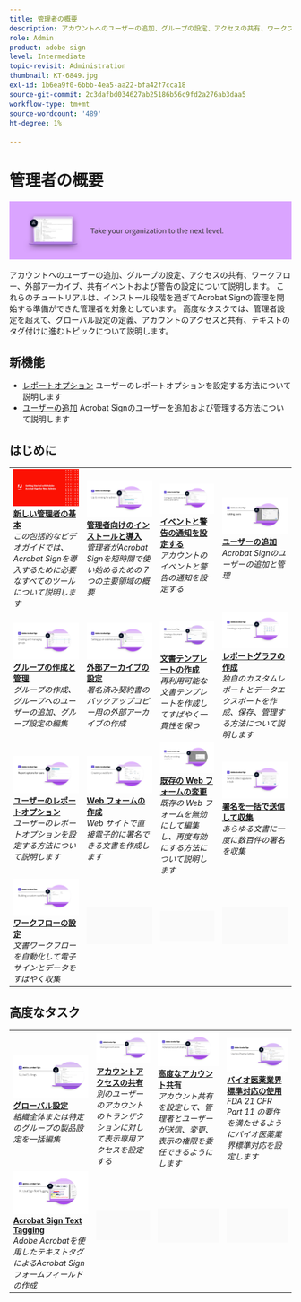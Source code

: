 ```yaml
---
title: 管理者の概要
description: アカウントへのユーザーの追加、グループの設定、アクセスの共有、ワークフロー、外部アーカイブ、共有イベントおよび警告の設定の基礎について説明します
role: Admin
product: adobe sign
level: Intermediate
topic-revisit: Administration
thumbnail: KT-6849.jpg
exl-id: 1b6ea9f0-6bbb-4ea5-aa22-bfa42f7cca18
source-git-commit: 2c3dafbd034627ab25186b56c9fd2a276ab3daa5
workflow-type: tm+mt
source-wordcount: '489'
ht-degree: 1%

---
```


# 管理者の概要

![Sign 管理者イメージ](../assets/Hero-Admin.png)

アカウントへのユーザーの追加、グループの設定、アクセスの共有、ワークフロー、外部アーカイブ、共有イベントおよび警告の設定について説明します。 これらのチュートリアルは、インストール段階を過ぎてAcrobat Signの管理を開始する準備ができた管理者を対象としています。 高度なタスクでは、管理者設定を超えて、グローバル設定の定義、アカウントのアクセスと共有、テキストのタグ付けに進むトピックについて説明します。

## 新機能

* [レポートオプション](report-options.md)
ユーザーのレポートオプションを設定する方法について説明します
* [ユーザーの追加](add-users-to-your-account.md)
Acrobat Signのユーザーを追加および管理する方法について説明します

## はじめに

<table style="table-layout:fixed">
<tr>
  <td>
    <a href="get-started-admin.md">
      <img alt="新しい管理者の基本" src="../assets/Gettingstartedadmin_1280.png" />
    </a>
    <div>
    <a href="get-started-admin.md"><strong>新しい管理者の基本</strong></a>
    </div>
    <em>この包括的なビデオガイドでは、Acrobat Signを導入するために必要なすべてのツールについて説明します</em>
    <br>
  </td>
  <td>
    <a href="up-and-running-admin.md">
      <img alt="管理者向けのインストールと導入" src="../assets/Up-Running.png" />
    </a>
    <div>
    <a href="up-and-running-admin.md"><strong>管理者向けのインストールと導入</strong></a>
    </div>
    <em>管理者がAcrobat Signを短時間で使い始めるための 7 つの主要領域の概要</em>
    <br>
  </td>
  <td>
    <a href="set-up-shared-events-and-alert.md">
      <img alt="共有イベントと警告の設定" src="../assets/Notifications_1280.png" />
    </a>
    <div>
    <a href="set-up-shared-events-and-alert.md"><strong>イベントと警告の通知を設定する</strong></a>
    </div>
    <em>アカウントのイベントと警告の通知を設定する</em>
    <br>
  </td>
  <td>
    <a href="add-users-to-your-account.md">
      <img alt="ユーザーの追加" src="../assets/Adding-Users.png" />
    </a>
    <div>
    <a href="add-users-to-your-account.md"><strong>ユーザーの追加</strong></a>
    </div>
    <em>Acrobat Signのユーザーの追加と管理</em>
    <br>
  </td>
</tr>
<tr>
 <td>
    <a href="create-and-manage-groups.md">
      <img alt="グループの作成と管理" src="../assets/Creating-Groups.png" />
    </a>
    <div>
    <a href="create-and-manage-groups.md"><strong>グループの作成と管理</strong></a>
    </div>
    <em>グループの作成、グループへのユーザーの追加、グループ設定の編集</em>
    <br>
  </td>
  <td>
    <a href="set-up-your-external-archive.md">
      <img alt="外部アーカイブの設定" src="../assets/ExternalArchive.png" />
    </a>
    <div>
    <a href="set-up-your-external-archive.md"><strong>外部アーカイブの設定</strong></a>
    </div>
    <em>署名済み契約書のバックアップコピー用の外部アーカイブの作成</em>
    <br>
  </td>
  <td>
    <a href="../sign-advanced-users/create-a-template.md">
      <img alt="文書テンプレートの作成" src="../assets/Template.png" />
    </a>
    <div>
    <a href="../sign-advanced-users/create-a-template.md"><strong>文書テンプレートの作成</strong></a>
    </div>
    <em>再利用可能な文書テンプレートを作成してすばやく一貫性を保つ</em>
    <br>
  </td>
  <td>
    <a href="create-a-report.md">
      <img alt="レポートグラフの作成" src="../assets/Reportchart.png" />
    </a>
    <div>
    <a href="create-a-report.md"><strong>レポートグラフの作成</strong></a>
    </div>
    <em>独自のカスタムレポートとデータエクスポートを作成、保存、管理する方法について説明します</em>
    <br>
  </td>
</tr>
<tr>
  <td>
    <a href="report-options.md">
      <img alt="ユーザーのレポートオプション" src="../assets/report-options.png" />
    </a>
    <div>
    <a href="report-options.md"><strong>ユーザーのレポートオプション</strong></a>
    </div>
    <em>ユーザーのレポートオプションを設定する方法について説明します</em>
    <br>
  </td>
  <td>
    <a href="../sign-advanced-users/webform.md">
      <img alt="Web フォームの作成" src="../assets/Webform.png" />
    </a>
    <div>
    <a href="../sign-advanced-users/webform.md"><strong>Web フォームの作成</strong></a>
    </div>
    <em>Web サイトで直接電子的に署名できる文書を作成します</em>
    <br>
  </td>
  <td>
    <a href="../sign-advanced-users/modify-webform.md">
      <img alt="既存の Web フォームの変更" src="../assets/Modifywebform.png" />
    </a>
    <div>
    <a href="../sign-advanced-users/modify-webform.md"><strong>既存の Web フォームの変更</strong></a>
    </div>
    <em>既存の Web フォームを無効にして編集し、再度有効にする方法について説明します</em>
    <br>
  </td>
  <td>
    <a href="../sign-advanced-users/megasign.md">
      <img alt="署名を一括で送信して収集" src="../assets/Megasign.png" />
    </a>
    <div>
    <a href="../sign-advanced-users/megasign.md"><strong>署名を一括で送信して収集</strong></a>
    </div>
    <em>あらゆる文書に一度に数百件の署名を収集</em>
    <br>
  </td>
</tr>
<tr>
  <td>
    <a href="building-a-custom-workflow.md">
      <img alt="ワークフローの設定" src="../assets/BuildingWorkflow.png" />
    </a>
    <div>
    <a href="building-a-custom-workflow.md"><strong>ワークフローの設定</strong></a>
    </div>
    <em>文書ワークフローを自動化して電子サインとデータをすばやく収集</em>
    <br>
  </td>
  <td>
    <img alt="スペーサー" src="../assets/Grayspacer.png" />
    <div>
    <br>
  </td>
  <td>
    <img alt="スペーサー" src="../assets/Grayspacer.png" />
    <div>
    <br>
  </td>
  <td>
    <img alt="スペーサー" src="../assets/Grayspacer.png" />
    <div>
    <br>
  </td>
</table>

## 高度なタスク

<table style="table-layout:fixed">
<tr>
  <td>
    <a href="learn-about-global-settings.md">
      <img alt="グローバル設定" src="../assets/GlobalSettings_1280.png">
    </a>
    <div>
    <a href="learn-about-global-settings.md"><strong>グローバル設定</strong></a>
    </div>
    <em>組織全体または特定のグループの製品設定を一括編集</em>
    <br>
  </td>
  <td>
    <a href="share-account-access.md">
      <img alt="アカウントアクセスの共有" src="../assets/SharingAccess.png" />
    </a>  
    <div>
    <a href="share-account-access.md"><strong>アカウントアクセスの共有</strong></a>
    </div>
    <em>別のユーザーのアカウントのトランザクションに対して表示専用アクセスを設定する</em>
    <br>
  </td>
  <td>
    <a href="advanced-account-sharing.md">
      <img alt="高度なアカウント共有" src="../assets/AdvancedSharing_1280.png" />
    </a>
    <div>
    <a href="advanced-account-sharing.md"><strong>高度なアカウント共有</strong></a>
    </div>
    <em>アカウント共有を設定して、管理者とユーザーが送信、変更、表示の権限を委任できるようにします</em>
    <br>
  </td>
  <td>
    <a href="use-bio-pharma-settings.md">
      <img alt="バイオ医薬業界標準対応の使用" src="../assets/Bio_1280.png" />
    </a>
    <div>
    <a href="use-bio-pharma-settings.md"><strong>バイオ医薬業界標準対応の使用</strong></a>
    </div>
    <em>FDA 21 CFR Part 11 の要件を満たせるようにバイオ医薬業界標準対応を設定します</em>
    <br>
  </td> 
</tr>
<tr>
   <td>
     <a href="../sign-advanced-users/adobe-sign-text-tagging.md">
      <img alt="Acrobat Sign Text Tagging" src="../assets/Text-Tagging.png" />
    </a>
    <div>
    <a href="../sign-advanced-users/adobe-sign-text-tagging.md"><strong>Acrobat Sign Text Tagging</strong></a>
    <div>
    <em>Adobe Acrobatを使用したテキストタグによるAcrobat Signフォームフィールドの作成</em>
    <br>
  </td>
  <td>
    <img alt="スペーサー" src="../assets/Grayspacer.png" />
    <div>
    <br>
  </td>
  <td>
    <img alt="スペーサー" src="../assets/Grayspacer.png" />
    <div>
    <br>
  </td>
  <td>
    <img alt="スペーサー" src="../assets/Grayspacer.png" />
    <div>
    <br>
  </td>
</tr>
</table>
